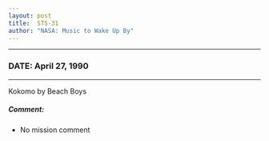 ```yaml
---
layout: post
title:  STS-31
author: "NASA: Music to Wake Up By"
---
```


----
### DATE: April 27, 1990
----
Kokomo by Beach Boys

##### Comment:
* No mission comment
